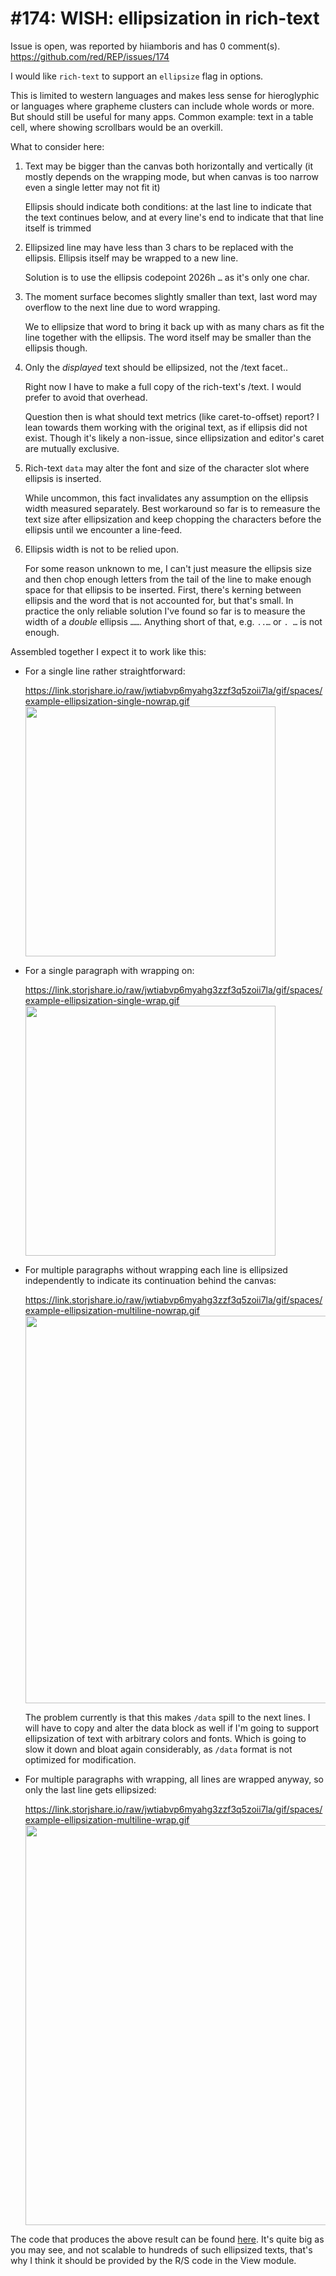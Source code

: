 
#174: WISH: ellipsization in rich-text
================================================================================
Issue is open, was reported by hiiamboris and has 0 comment(s).
<https://github.com/red/REP/issues/174>

I would like `rich-text` to support an `ellipsize` flag in options.
   
This is limited to western languages and makes less sense for hieroglyphic or languages where grapheme clusters can include whole words or more. But should still be useful for many apps. Common example: text in a table cell, where showing scrollbars would be an overkill.

What to consider here:

1. Text may be bigger than the canvas both horizontally and vertically (it mostly depends on the wrapping mode, but when canvas is too narrow even a single letter may not fit it)

   Ellipsis should indicate both conditions: at the last line to indicate that the text continues below, and at every line's end to indicate that that line itself is trimmed
   
2. Ellipsized line may have less than 3 chars to be replaced with the ellipsis. Ellipsis itself may be wrapped to a new line.

   Solution is to use the ellipsis codepoint 2026h `…` as it's only one char.
   
3. The moment surface becomes slightly smaller than text, last word may overflow to the next line due to word wrapping. 

   We to ellipsize that word to bring it back up with as many chars as fit the line together with the ellipsis. The word itself may be smaller than the ellipsis though.
   
4. Only the *displayed* text should be ellipsized, not the /text facet..

   Right now I have to make a full copy of the rich-text's /text. I would prefer to avoid that overhead.
   
   Question then is what should text metrics (like caret-to-offset) report? I lean towards them working with the original text, as if ellipsis did not exist. Though it's likely a non-issue, since ellipsization and editor's caret are mutually exclusive.

5. Rich-text `data` may alter the font and size of the character slot where ellipsis is inserted.

   While uncommon, this fact invalidates any assumption on the ellipsis width measured separately. Best workaround so far is to remeasure the text size after ellipsization and keep chopping the characters before the ellipsis until we encounter a line-feed.

6. Ellipsis width is not to be relied upon.

   For some reason unknown to me, I can't just measure the ellipsis size and then chop enough letters from the tail of the line to make enough space for that ellipsis to be inserted. First, there's kerning between ellipsis and the word that is not accounted for, but that's small. In practice the only reliable solution I've found so far is to measure the width of a *double* ellipsis `……`. Anything short of that, e.g. `..…` or `. …` is not enough.

Assembled together I expect it to work like this:

- For a single line rather straightforward:

  https://link.storjshare.io/raw/jwtiabvp6myahg3zzf3q5zoii7la/gif/spaces/example-ellipsization-single-nowrap.gif
  <img width=400 src=https://link.storjshare.io/raw/jwtiabvp6myahg3zzf3q5zoii7la/gif/spaces/example-ellipsization-single-nowrap.gif />
  
- For a single paragraph with wrapping on:

  https://link.storjshare.io/raw/jwtiabvp6myahg3zzf3q5zoii7la/gif/spaces/example-ellipsization-single-wrap.gif
  <img width=400 src=https://link.storjshare.io/raw/jwtiabvp6myahg3zzf3q5zoii7la/gif/spaces/example-ellipsization-single-wrap.gif />
  
- For multiple paragraphs without wrapping each line is ellipsized independently to indicate its continuation behind the canvas:

  https://link.storjshare.io/raw/jwtiabvp6myahg3zzf3q5zoii7la/gif/spaces/example-ellipsization-multiline-nowrap.gif
  <img width=620 src=https://link.storjshare.io/raw/jwtiabvp6myahg3zzf3q5zoii7la/gif/spaces/example-ellipsization-multiline-nowrap.gif />
  
  The problem currently is that this makes `/data` spill to the next lines. I will have to copy and alter the data block as well if I'm going to support ellipsization of text with arbitrary colors and fonts. Which is going to slow it down and bloat again considerably, as `/data` format is not optimized for modification.
  
- For multiple paragraphs with wrapping, all lines are wrapped anyway, so only the last line gets ellipsized:

  https://link.storjshare.io/raw/jwtiabvp6myahg3zzf3q5zoii7la/gif/spaces/example-ellipsization-multiline-wrap.gif
  <img width=640 src=https://link.storjshare.io/raw/jwtiabvp6myahg3zzf3q5zoii7la/gif/spaces/example-ellipsization-multiline-wrap.gif />

The code that produces the above result can be found [here](https://codeberg.org/hiiamboris/red-spaces/src/commit/07c403a34fa1d482f5ec36abf90663a2a784aca5/templates/text.red#L91-L232). It's quite big as you may see, and not scalable to hundreds of such ellipsized texts, that's why I think it should be provided by the R/S code in the View module.




